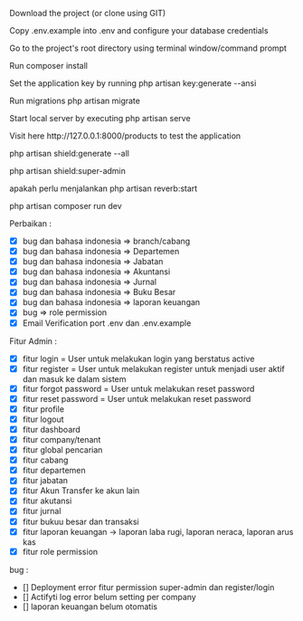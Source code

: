 <p>Download the project (or clone using GIT)</p>
<p>Copy .env.example into .env and configure your database credentials</p>
<p>Go to the project's root directory using terminal window/command prompt</p>
<p>Run composer install</p>
<p>Set the application key by running php artisan key:generate --ansi</p>
<p>Run migrations php artisan migrate</p>
<p>Start local server by executing php artisan serve</p>
<p>Visit here http://127.0.0.1:8000/products to test the application</p>
<p> php artisan shield:generate --all </p>
<p>  php artisan shield:super-admin </p>
<p>  apakah perlu menjalankan php artisan reverb:start </p>
<p>  php artisan composer run dev </p>

Perbaikan :

-   [x] bug dan bahasa indonesia => branch/cabang
-   [x] bug dan bahasa indonesia => Departemen
-   [x] bug dan bahasa indonesia => Jabatan
-   [x] bug dan bahasa indonesia => Akuntansi
-   [x] bug dan bahasa indonesia => Jurnal
-   [x] bug dan bahasa indonesia => Buku Besar
-   [x] bug dan bahasa indonesia => laporan keuangan
-   [x] bug => role permission
-   [x] Email Verification port .env dan .env.example

Fitur Admin :

-   [x] fitur login = User untuk melakukan login yang berstatus active
-   [x] fitur register = User untuk melakukan register untuk menjadi user aktif dan masuk ke dalam sistem
-   [x] fitur forgot password =  User untuk melakukan reset password
-   [x] fitur reset password = User untuk melakukan reset password
-   [x] fitur profile
-   [x] fitur logout
-   [x] fitur dashboard
-   [x] fitur company/tenant
-   [x] fitur global pencarian
-   [x] fitur cabang
-   [x] fitur departemen
-   [x] fitur jabatan
-   [x] fitur Akun Transfer ke akun lain
-   [x] fitur akutansi
-   [x] fitur jurnal
-   [x] fitur bukuu besar dan transaksi
-   [x] fitur laporan keuangan -> laporan laba rugi, laporan neraca, laporan arus kas
-   [x] fitur role permission

bug :

-   [] Deployment error fitur permission super-admin dan register/login
-   [] Actifyti log error belum setting per company
-   [] laporan keuangan belum otomatis
